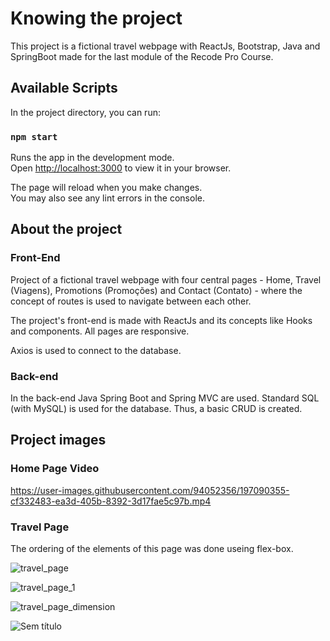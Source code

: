 # Knowing the project

This project is a fictional travel webpage with ReactJs, Bootstrap, Java and SpringBoot made for the last module of the Recode Pro Course.

## Available Scripts

In the project directory, you can run:

### `npm start`

Runs the app in the development mode.\
Open [http://localhost:3000](http://localhost:3000) to view it in your browser.

The page will reload when you make changes.\
You may also see any lint errors in the console.

## About the project

### Front-End

Project of a fictional travel webpage with four central pages - Home, Travel (Viagens), Promotions (Promoções) and Contact (Contato) - where the concept of routes is used to navigate between each other. 

The project's front-end is made with ReactJs and its concepts like Hooks and components. All pages are responsive.

Axios is used to connect to the database.

### Back-end

In the back-end Java Spring Boot and Spring MVC are used. Standard SQL (with MySQL) is used for the database. Thus, a basic CRUD is created.

## Project images

### Home Page Video

https://user-images.githubusercontent.com/94052356/197090355-cf332483-ea3d-405b-8392-3d17fae5c97b.mp4
### Travel Page 

The ordering of the elements of this page was done useing flex-box.

![travel_page](https://user-images.githubusercontent.com/94052356/197088540-a9a7747a-c3b4-4d09-8291-f7118b860379.png)

![travel_page_1](https://user-images.githubusercontent.com/94052356/197088548-1499d218-c44e-47b1-8816-4bd7d825d5b0.png)

![travel_page_dimension](https://user-images.githubusercontent.com/94052356/197089278-438d71b8-3961-4d29-b999-7cf929757c03.png)

![Sem título](https://user-images.githubusercontent.com/94052356/197089694-a99d3572-7d61-4949-b49f-c9b986ada19f.png)